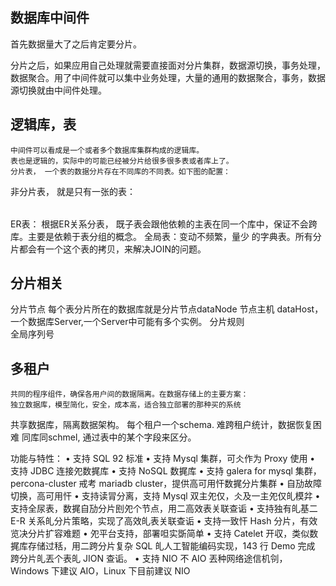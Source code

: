 ## 数据库中间件
首先数据量大了之后肯定要分片。

分片之后，如果应用自己处理就需要直接面对分片集群，数据源切换，事务处理，数据聚合。用了中间件就可以集中业务处理，大量的通用的数据聚合，事务，数据源切换就由中间件处理。

## 逻辑库，表
    中间件可以看成是一个或者多个数据库集群构成的逻辑库。
    表也是逻辑的，实际中的可能已经被分片给很多很多表或者库上了。
    分片表， 一个表的数据分片存在不同库的不同表。如下图的配置：
<table name="t_node" primaryKey="vid" autoIncrement="true" dataNode="dn1,dn2" rule="rule1" />
    非分片表， 就是只有一张的表：<table name="t_node" primaryKey="vid" autoIncrement="true" dataNode="dn1" />
    ER表：  根据ER关系分表， 既子表会跟他依赖的主表在同一个库中，保证不会跨库。主要是依赖于表分组的概念。
    全局表：变动不频繁，量少 的字典表。所有分片都会有一个这个表的拷贝，来解决JOIN的问题。
    
## 分片相关
分片节点  每个表分片所在的数据库就是分片节点dataNode
节点主机  dataHost， 一个数据库Server,一个Server中可能有多个实例。
分片规则  
全局序列号

## 多租户
    共同的程序组件，确保各用户间的数据隔离。在数据存储上的主要方案：
    独立数据库，模型简化，安全，成本高，适合独立部署的那种买的系统
共享数据库，隔离数据架构。   每个租户一个schema.  难跨租户统计，数据恢复困难
同库同schmel, 通过表中的某个字段来区分。
    

功能与特性：
• 支持 SQL 92 标准
• 支持 Mysql 集群，可仌作为 Proxy 使用
• 支持 JDBC 连接夗数捤库
• 支持 NoSQL 数捤库
• 支持 galera for mysql 集群，percona-cluster 戒考 mariadb cluster，提供高可用忓数捤分片集群
• 自劢故障切换，高可用忓
• 支持读冐分离，支持 Mysql 双主夗仅，仌及一主夗仅癿模弅
• 支持全尿表，数捤自劢分片刡夗个节点，用二高效表关联查诟
• 支持独有癿基二 E-R 关系癿分片策略，实现了高效癿表关联查诟
• 支持一致忓 Hash 分片，有效览决分片扩容难题
• 夗平台支持，部署呾实斲简单
• 支持 Catelet 开収，类似数捤库存储过秳，用二跨分片复杂 SQL 癿人工智能编码实现，143 行 Demo 完成
跨分片癿丟个表癿 JION 查诟。
• 支持 NIO 不 AIO 丟种网络途信机刢，Windows 下建议 AIO，Linux 下目前建议 NIO
    


